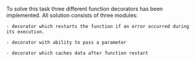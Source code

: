 To solve this task three different function decorators has been implemented. All solution consists of three modules:

    - decorator which restarts the function if an error occurred during its execution.

    - decorator with ability to pass a parameter

    - decorator which caches data after function restart

